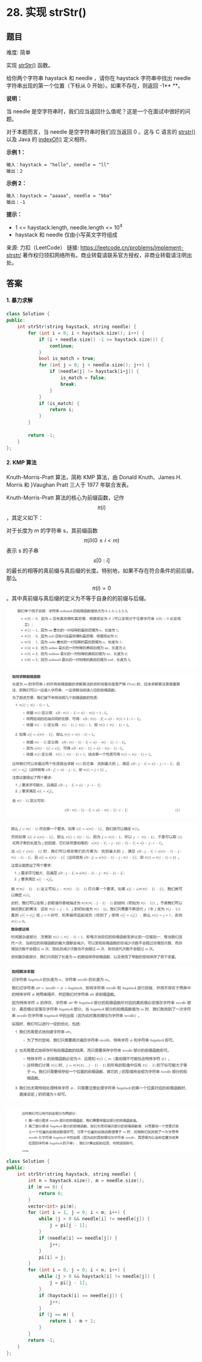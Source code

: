 # 28. 实现 strStr()
 ## 题目 
难度: 简单

实现 <a href="https://baike.baidu.com/item/strstr/811469">strStr()</a> 函数。

给你两个字符串 haystack 和 needle ，请你在 haystack 字符串中找出 needle 字符串出现的第一个位置（下标从 0 开始）。如果不存在，则返回  -1** **。

**说明：**

当 needle 是空字符串时，我们应当返回什么值呢？这是一个在面试中很好的问题。

对于本题而言，当 needle 是空字符串时我们应当返回 0 。这与 C 语言的 <a href="https://baike.baidu.com/item/strstr/811469">strstr()</a> 以及 Java 的 <a href="https://docs.oracle.com/javase/7/docs/api/java/lang/String.html#indexOf(java.lang.String)">indexOf()</a> 定义相符。

 

**示例 1：**

```
输入：haystack = "hello", needle = "ll"
输出：2

```


**示例 2：**

```
输入：haystack = "aaaaa", needle = "bba"
输出：-1

```




**提示：**

- 1 <= haystack.length, needle.length <= 10<sup>4</sup>
- haystack 和 needle 仅由小写英文字符组成

来源: 力扣（LeetCode）
链接: https://leetcode.cn/problems/implement-strstr/
著作权归领扣网络所有。商业转载请联系官方授权，非商业转载请注明出处。

## 答案

#### 1. 暴力求解

```c++
class Solution {
public:
    int strStr(string haystack, string needle) {
        for (int i = 0; i < haystack.size(); i++) {
            if (i + needle.size() -1 >= haystack.size()) {
                continue;
            }
            bool is_match = true;
            for (int j = 0; j < needle.size(); j++) {
                if (needle[j] != haystack[i+j]) {
                    is_match = false;
                    break;
                }
            }
            if (is_match) {
                return i;
            }
        }

        return -1;
    }
};
```

#### 2. KMP 算法

Knuth-Morris-Pratt 算法，简称 KMP 算法，由 Donald Knuth、James H. Morris 和 }Vaughan Pratt 三人于 1977 年联合发表。

Knuth-Morris-Pratt 算法的核心为前缀函数，记作 $$\pi(i)$$，其定义如下：

对于长度为 m 的字符串 s，其前缀函数 $$\pi(i)(0 \leq i < m)$$表示 s 的子串 $$s[0:i]$$ 的最长的相等的真前缀与真后缀的长度。特别地，如果不存在符合条件的前后缀，那么 $$\pi(i) = 0$$。其中真前缀与真后缀的定义为不等于自身的的前缀与后缀。

![image-20220820161752290](image/image-20220820161752290.png)

![image-20220820174758261](image/image-20220820174758261.png)

![image-20220820174823199](image/image-20220820174823199.png)

![image-20220820174833144](image/image-20220820174833144.png)

![image-20220820174845581](image/image-20220820174845581.png)

```c++
class Solution {
public:
    int strStr(string haystack, string needle) {
        int n = haystack.size(), m = needle.size();
        if (m == 0) {
            return 0;
        }
        vector<int> pi(m);
        for (int i = 1, j = 0; i < m; i++) {
            while (j > 0 && needle[i] != needle[j]) {
                j = pi[j - 1];
            }
            if (needle[i] == needle[j]) {
                j++;
            }
            pi[i] = j;
        }
        for (int i = 0, j = 0; i < n; i++) {
            while (j > 0 && haystack[i] != needle[j]) {
                j = pi[j - 1];
            }
            if (haystack[i] == needle[j]) {
                j++;
            }
            if (j == m) {
                return i - m + 1;
            }
        }
        return -1;
    }
};
```

